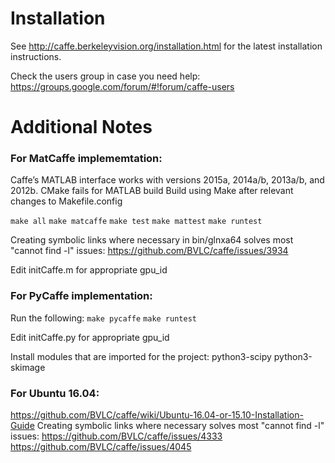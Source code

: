 # Installation

See http://caffe.berkeleyvision.org/installation.html for the latest
installation instructions.

Check the users group in case you need help:
https://groups.google.com/forum/#!forum/caffe-users

# Additional Notes

### For MatCaffe implememtation:
Caffe’s MATLAB interface works with versions 2015a, 2014a/b, 2013a/b, and 2012b.
CMake fails for MATLAB build
Build using Make after relevant changes to Makefile.config

`make all`
`make matcaffe`
`make test`
`make mattest`
`make runtest`

Creating symbolic links where necessary in bin/glnxa64 solves most "cannot find -l<nameOfTheLibrary>" issues:
https://github.com/BVLC/caffe/issues/3934

Edit initCaffe.m for appropriate gpu_id

### For PyCaffe implementation:
Run the following:
`make pycaffe`
`make runtest`

Edit initCaffe.py for appropriate gpu_id

Install modules that are imported for the project:
python3-scipy
python3-skimage

### For Ubuntu 16.04:
https://github.com/BVLC/caffe/wiki/Ubuntu-16.04-or-15.10-Installation-Guide
Creating symbolic links where necessary solves most "cannot find -l<nameOfTheLibrary>" issues:
https://github.com/BVLC/caffe/issues/4333
https://github.com/BVLC/caffe/issues/4045




